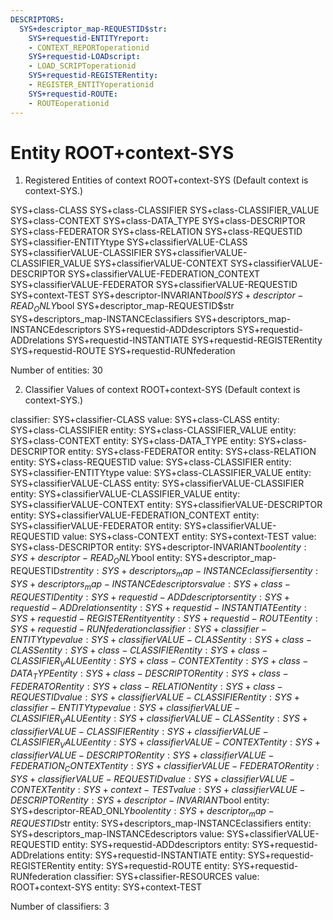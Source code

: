 ```yaml
---
DESCRIPTORS:
  SYS+descriptor_map-REQUESTID$str:
    SYS+requestid-ENTITYreport:
    - CONTEXT_REPORToperationid
    SYS+requestid-LOADscript:
    - LOAD_SCRIPToperationid
    SYS+requestid-REGISTERentity:
    - REGISTER_ENTITYoperationid
    SYS+requestid-ROUTE:
    - ROUTEoperationid
---
```

# Entity ROOT+context-SYS

1. Registered Entities of context ROOT+context-SYS
(Default context is context-SYS.)

SYS+class-CLASS
SYS+class-CLASSIFIER
SYS+class-CLASSIFIER_VALUE
SYS+class-CONTEXT
SYS+class-DATA_TYPE
SYS+class-DESCRIPTOR
SYS+class-FEDERATOR
SYS+class-RELATION
SYS+class-REQUESTID
SYS+classifier-ENTITYtype
SYS+classifierVALUE-CLASS
SYS+classifierVALUE-CLASSIFIER
SYS+classifierVALUE-CLASSIFIER_VALUE
SYS+classifierVALUE-CONTEXT
SYS+classifierVALUE-DESCRIPTOR
SYS+classifierVALUE-FEDERATION_CONTEXT
SYS+classifierVALUE-FEDERATOR
SYS+classifierVALUE-REQUESTID
SYS+context-TEST
SYS+descriptor-INVARIANT$bool
SYS+descriptor-READ_ONLY$bool
SYS+descriptor_map-REQUESTID$str
SYS+descriptors_map-INSTANCEclassifiers
SYS+descriptors_map-INSTANCEdescriptors
SYS+requestid-ADDdescriptors
SYS+requestid-ADDrelations
SYS+requestid-INSTANTIATE
SYS+requestid-REGISTERentity
SYS+requestid-ROUTE
SYS+requestid-RUNfederation

Number of entities: 30

2. Classifier Values of context ROOT+context-SYS
(Default context is context-SYS.)

classifier:  SYS+classifier-CLASS
  value:       SYS+class-CLASS
    entity:      SYS+class-CLASSIFIER
    entity:      SYS+class-CLASSIFIER_VALUE
    entity:      SYS+class-CONTEXT
    entity:      SYS+class-DATA_TYPE
    entity:      SYS+class-DESCRIPTOR
    entity:      SYS+class-FEDERATOR
    entity:      SYS+class-RELATION
    entity:      SYS+class-REQUESTID
  value:       SYS+class-CLASSIFIER
    entity:      SYS+classifier-ENTITYtype
  value:       SYS+class-CLASSIFIER_VALUE
    entity:      SYS+classifierVALUE-CLASS
    entity:      SYS+classifierVALUE-CLASSIFIER
    entity:      SYS+classifierVALUE-CLASSIFIER_VALUE
    entity:      SYS+classifierVALUE-CONTEXT
    entity:      SYS+classifierVALUE-DESCRIPTOR
    entity:      SYS+classifierVALUE-FEDERATION_CONTEXT
    entity:      SYS+classifierVALUE-FEDERATOR
    entity:      SYS+classifierVALUE-REQUESTID
  value:       SYS+class-CONTEXT
    entity:      SYS+context-TEST
  value:       SYS+class-DESCRIPTOR
    entity:      SYS+descriptor-INVARIANT$bool
    entity:      SYS+descriptor-READ_ONLY$bool
    entity:      SYS+descriptor_map-REQUESTID$str
    entity:      SYS+descriptors_map-INSTANCEclassifiers
    entity:      SYS+descriptors_map-INSTANCEdescriptors
  value:       SYS+class-REQUESTID
    entity:      SYS+requestid-ADDdescriptors
    entity:      SYS+requestid-ADDrelations
    entity:      SYS+requestid-INSTANTIATE
    entity:      SYS+requestid-REGISTERentity
    entity:      SYS+requestid-ROUTE
    entity:      SYS+requestid-RUNfederation
classifier:  SYS+classifier-ENTITYtype
  value:       SYS+classifierVALUE-CLASS
    entity:      SYS+class-CLASS
    entity:      SYS+class-CLASSIFIER
    entity:      SYS+class-CLASSIFIER_VALUE
    entity:      SYS+class-CONTEXT
    entity:      SYS+class-DATA_TYPE
    entity:      SYS+class-DESCRIPTOR
    entity:      SYS+class-FEDERATOR
    entity:      SYS+class-RELATION
    entity:      SYS+class-REQUESTID
  value:       SYS+classifierVALUE-CLASSIFIER
    entity:      SYS+classifier-ENTITYtype
  value:       SYS+classifierVALUE-CLASSIFIER_VALUE
    entity:      SYS+classifierVALUE-CLASS
    entity:      SYS+classifierVALUE-CLASSIFIER
    entity:      SYS+classifierVALUE-CLASSIFIER_VALUE
    entity:      SYS+classifierVALUE-CONTEXT
    entity:      SYS+classifierVALUE-DESCRIPTOR
    entity:      SYS+classifierVALUE-FEDERATION_CONTEXT
    entity:      SYS+classifierVALUE-FEDERATOR
    entity:      SYS+classifierVALUE-REQUESTID
  value:       SYS+classifierVALUE-CONTEXT
    entity:      SYS+context-TEST
  value:       SYS+classifierVALUE-DESCRIPTOR
    entity:      SYS+descriptor-INVARIANT$bool
    entity:      SYS+descriptor-READ_ONLY$bool
    entity:      SYS+descriptor_map-REQUESTID$str
    entity:      SYS+descriptors_map-INSTANCEclassifiers
    entity:      SYS+descriptors_map-INSTANCEdescriptors
  value:       SYS+classifierVALUE-REQUESTID
    entity:      SYS+requestid-ADDdescriptors
    entity:      SYS+requestid-ADDrelations
    entity:      SYS+requestid-INSTANTIATE
    entity:      SYS+requestid-REGISTERentity
    entity:      SYS+requestid-ROUTE
    entity:      SYS+requestid-RUNfederation
classifier:  SYS+classifier-RESOURCES
  value:       ROOT+context-SYS
    entity:      SYS+context-TEST

Number of classifiers: 3


